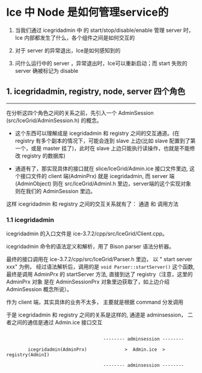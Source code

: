# Ice 中 Node 是如何管理service的

1. 当我们通过 icegridadmin 中 的 start/stop/disable/enable 管理 server 时，Ice 内部都发生了什么，各个组件之间是如何交互的

2. 对于 server 的异常退出，Ice是如何感知到的

3. 问什么运行中的 server ，异常退出时，Ice可以重新启动；而 start 失败的 server 确被标记为 disable


## 1.  icegridadmin, registry, node, server 四个角色
----

在分析这四个角色之间的关系之前，先引入一个 AdminSession (src/IceGrid/AdminSession.h) 的概念。

* 这个东西可以理解成是 icegridadmin 和 registry 之间的交互通道。(在 registry 有多个副本的情况下，可能会连到 slave 上边(比如 slave 配置到了第一个，或是 master 挂了)，此时在 slave 上边只能执行读操作，也就是不能修改 registry 的数据库)

* 通道有了，那实现具体的接口就在 slice/IceGrid/Admin.ice 接口文件里边, 这个接口文件的 client 端(AdminPrx) 就是 icegridadmin, 而 server 端(AdminObject) 则在 src/IceGrid/AdminI.h 里边，server端的这个实现对象则在我们的 AdminSession 里边。

这样 icegridadmin 和 registry 之间的交互关系就有了： 通道 和 调用方法


###  1.1  icegridadmin


icegridadmin 的入口文件是 ice-3.7.2/cpp/src/IceGrid/Client.cpp。

icegridadmin 命令的语法定义和解析，用了 Bison parser 语法分析器。

最终的接口调用在 ice-3.7.2/cpp/src/IceGrid/Parser.h 里边， 以 " start server xxx" 为例， 经过语法解析后，调用的是 ```void Parser::startServer()``` 这个函数, 最终是调用 AdminPrx 的 startServer 方法, 直接到达了 registry（注意，这里的 AdminPrx 对象 是在 AdminSessionPrx 对象里边获取了，如上边介绍 AdminSession 概念所说）。

作为 client 端，其实具体的业务不太多， 主要就是根据 command 分发调用

于是 icegridadmin 和 registry 之间的关系是这样的, 通道是 adminsession， 二者之间的通信是通过 Admin.ice 接口交互

```

                                    -------- adminsession --------

        icegridadmin(AdminPrx)              >  Admin.ice  >                registry(AdminI)
                                    
                                    -------- adminsession --------
```
